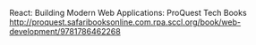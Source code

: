 

React: Building Modern Web Applications: ProQuest Tech Books
 http://proquest.safaribooksonline.com.rpa.sccl.org/book/web-development/9781786462268
